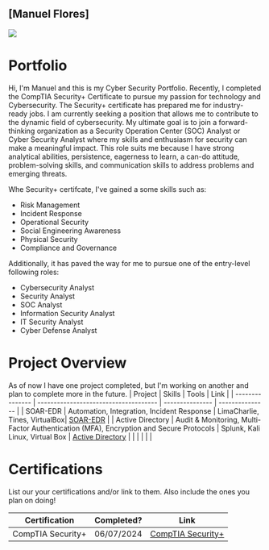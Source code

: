 ## [Manuel Flores] 

<a href="https://linkedin.com/in/manuelflores998"><img src="https://img.shields.io/badge/-LinkedIn-0072b1?&style=for-the-badge&logo=linkedin&logoColor=white" /></a>

# Portfolio

Hi, I'm Manuel and this is my Cyber Security Portfolio. Recently, I completed the CompTIA Security+ Certificate to pursue my passion for technology and Cybersecurity. The Security+ certificate has prepared me for industry-ready jobs. I am currently seeking a position that allows me to contribute to the dynamic field of cybersecurity. My ultimate goal is to join a forward-thinking organization as a Security Operation Center (SOC) Analyst or Cyber Security Analyst where my skills and enthusiasm for security can make a meaningful impact. This role suits me because I have strong analytical abilities, persistence, eagerness to learn, a can-do attitude, problem-solving skills, and communication skills to address problems and emerging threats. 

Whe Security+ certifcate, I've gained a some skills such as: 

+ Risk Management 
+ Incident Response
+ Operational Security
+ Social Engineering Awareness
+ Physical Security 
+ Compliance and Governance

Additionally, it has paved the way for me to pursue one of the entry-level following roles:

+ Cybersecurity Analyst 
+ Security Analyst
+ SOC Analyst
+ Information Security Analyst
+ IT Security Analyst
+ Cyber Defense Analyst


# Project Overview 
As of now I have one project completed, but I'm working on another and plan to complete more in the future.
|     Project     |                 Skills                |     Tools       |      Link       |
| --------------- | ------------------------------------- | --------------- | --------------- |
| SOAR-EDR  | Automation, Integration, Incident Response  | LimaCharlie, Tines, VirtualBox|  <a href="https://github.com/MannyFlrs/SOAR-EDR-Setup/tree/main">SOAR-EDR</a>   |
|  Active Directory               |   Audit & Monitoring, Multi-Factor Authentication (MFA), Encryption and Secure Protocols                                  |       Splunk, Kali Linux, Virtual Box          |  <a href="https://github.com/MannyFlrs/Home-SOC">Active Directory</a>               |
|                 |                                       |                 |                 |


# Certifications 
List our your certifications and/or link to them. Also include the ones you plan on doing!

|     Certification     |               Completed?               |     Link       |
| --------------------  | -------------------------------------- | ---------------| 
| CompTIA Security+     |                06/07/2024                |     [CompTIA Security+](https://www.credly.com/badges/a5827888-d7f0-425b-84bb-d2a846370ea1/public_url)        | 
